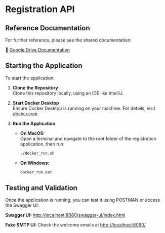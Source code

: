 # Registration API

## Reference Documentation
For further reference, please see the shared documentation:

🔗 [Google Drive Documentation](https://drive.google.com/drive/folders/1i7n88s4XE_qGfYK-K7VUcPlXZkT7BEcb)

## Starting the Application

To start the application:

1. **Clone the Repository**  
   Clone this repository locally, using an IDE like IntelliJ.

2. **Start Docker Desktop**  
   Ensure Docker Desktop is running on your machine. For details, visit [docker.com](https://www.docker.com).

3. **Run the Application**  
   - **On MacOS:**  
     Open a terminal and navigate to the root folder of the registration application, then run:
     ```sh
     ./docker_run.sh
     ```
   - **On Windows:**  
     ```sh
     docker_run.bat
     ```

## Testing and Validation

Once the application is running, you can test it using POSTMAN or access the Swagger UI:

**Swagger UI:** [http://localhost:8080/swagger-ui/index.html](http://localhost:8080/swagger-ui/index.html)

**Fake SMTP UI:** Check the welcome emails at [http://localhost:8090/](http://localhost:8090/)
